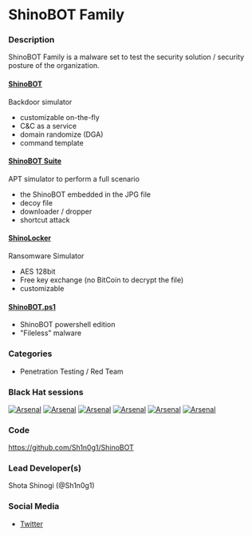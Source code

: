 # ShinoBOT Family

### Description
ShinoBOT Family is a malware set to test the security solution / security posture of the organization. 

#### [ShinoBOT](https://shinobot.com)
Backdoor simulator
* customizable on-the-fly
* C&C as a service
* domain randomize (DGA)
* command template

#### [ShinoBOT Suite](http://shinosec.com/shinobotsuite/)
APT simulator to perform a full scenario
* the ShinoBOT embedded in the JPG file
* decoy file
* downloader / dropper
* shortcut attack

#### [ShinoLocker](http://shinolocker.com/)
Ransomware Simulator
* AES 128bit
* Free key exchange (no BitCoin to decrypt the file)
* customizable

#### [ShinoBOT.ps1](http://shinobotps1.com/)
* ShinoBOT powershell edition
* "Fileless" malware

### Categories
* Penetration Testing / Red Team

### Black Hat sessions

 [![Arsenal](https://rawgit.com/toolswatch/badges/master/arsenal/usa/2013.svg)](https://www.toolswatch.org/2013/06/announcement-blackhat-arsenal-usa-2013-selected-tools/) 
 [![Arsenal](https://rawgit.com/toolswatch/badges/master/arsenal/usa/2014.svg)](https://www.toolswatch.org/2014/06/black-hat-usa-2014-arsenal-tools-speaker-list/) 
 [![Arsenal](https://rawgit.com/toolswatch/badges/master/arsenal/asia/2013.svg)](https://www.toolswatch.org/2015/03/black-hat-asia-2015-arsenal-speaker-list/) 
 [![Arsenal](https://rawgit.com/toolswatch/badges/master/arsenal/usa/2015.svg)](https://www.toolswatch.org/2015/06/black-hat-arsenal-usa-2015-speakers-lineup/) 
 [![Arsenal](https://rawgit.com/toolswatch/badges/master/arsenal/usa/2016.svg)](https://www.toolswatch.org/2016/06/the-black-hat-arsenal-usa-2016-remarkable-line-up/) 
 [![Arsenal](https://rawgit.com/toolswatch/badges/master/arsenal/asia/2016.svg)](https://www.toolswatch.org/2016/03/black-hat-arsenal-asia-2016-speakers-line-up/) 

### Code 
https://github.com/Sh1n0g1/ShinoBOT

### Lead Developer(s)
 Shota Shinogi (@Sh1n0g1)

### Social Media 
* [Twitter](https://twitter.com/Sh1n0g1)

            
    
